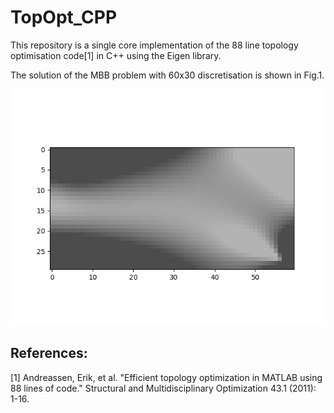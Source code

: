 # TopOpt_CPP
This repository is a single core implementation of the 88 line topology optimisation code[1] in C++ using the Eigen library. 

The solution of the MBB problem with 60x30 discretisation is shown in Fig.1.

![Fig.1: Solution for MBB problem 60x30](sol_60_30.gif)

## References:
[1] Andreassen, Erik, et al. "Efficient topology optimization in MATLAB using 88 lines of code." Structural and Multidisciplinary Optimization 43.1 (2011): 1-16.

